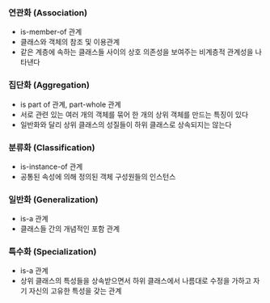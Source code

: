 ### 연관화 (Association)
- is-member-of 관계
- 클래스와 객체의 참조 및 이용관계
- 같은 계층에 속하는 클래스들 사이의 상호 의존성을 보여주는 비계층적 관계성을 나타낸다

### 집단화 (Aggregation)
- is part of 관계, part-whole 관계
- 서로 관련 있는 여러 개의 객체를 묶어 한 개의 상위 객체를 만드는 특징이 있다
- 일반화와 달리 상위 클래스의 성질들이 하위 클래스로 상속되지는 않는다

### 분류화 (Classification)
- is-instance-of 관계
- 공통된 속성에 의해 정의된 객체 구성원들의 인스턴스

### 일반화 (Generalization)
- is-a 관계
- 클래스들 간의 개념적인 포함 관계

### 특수화 (Specialization)
- is-a 관계
- 상위 클래스의 특성들을 상속받으면서 하위 클래스에서 나름대로 수정을 가하고 자기 자신의 고유한 특성을 갖는 관계